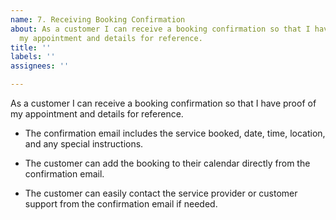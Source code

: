 ```yaml
---
name: 7. Receiving Booking Confirmation
about: As a customer I can receive a booking confirmation so that I have proof of
  my appointment and details for reference.
title: ''
labels: ''
assignees: ''

---
```


As a customer I can receive a booking confirmation so that I have proof of my appointment and details for reference.

- The confirmation email includes the service booked, date, time, location, and any special instructions.

- The customer can add the booking to their calendar directly from the confirmation email.

- The customer can easily contact the service provider or customer support from the confirmation email if needed.
